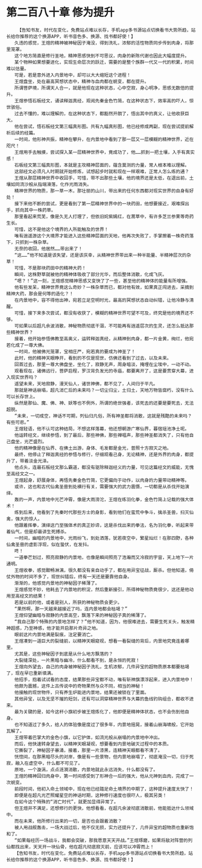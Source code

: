 # 第二百八十章 修为提升
        【告知书友，时代在变化，免费站点难以长存，手机app多书源站点切换看书大势所趋，站长给你推荐的这个换源APP，听书音色多、换源、找书都好使！】
       久违的感觉，王煊的精神被神秘因子淹没，得到洗礼，浓郁的活性物质同步传到肉身，将那里笼罩。
       这个地方简直是修行圣地，精神思感快到不可思议，肉身的新陈代谢也因此大幅度提升。
       某个物种如果想要进化，实现生命层次的跃迁，需要的是整个族群一代又一代的积累，时间难以估量。
       可是，若是意外进入内景地中，却可以大大缩短这个进程！
       王煊盘坐，处在最高冥想状态中，精神与血肉都在蜕变，都在提升。
       所谓菩萨境，所谓天人合一，就是他现在这种状态，心中空寂，身心明净，思感无数倍的提升。
       王煊参悟石板经文，诵读释迦真经，观阅先秦金色竹简，在这种状态下，效率高的吓人，惊世骇俗。
       过去不懂的，难以理解的，在这种状态下，都豁然开朗了，悟出其中的真义，让他收获巨大。
       他在尝试，悟石板经文第三幅真形图。共有九幅真形图，他已经修成两副，现在尝试提前解析后续的经篇。
       一时间，他形神共振，精神在攀升，在内景地中看到了那一层又一层模糊的精神世界，近在咫尺！
       王煊用手去触摸，尝试探入某一层精神世界中，竟成功了，他……抓到一把土壤，入手有真实感！
       石板经文第三幅真形图，本就是主攻精神层面的，蕴含莫测的力量，常人根本难以理解。
       这部经文必须凡人时期就开始修炼，试想起步时就和现在一样艰难，正常人怎么练的通？
       王煊从那层精神世界中收回手，可惜，带不出那些土壤，他的境界还是太低，在退出前，土壤如同流沙般从指端滑落，化作光雨消失。
       精神世界的物质，那一草一木，那壮丽的山川，带出来的任何东西都对现实世界的自身有好处！
       接下来他不断的尝试，更是看到了第一层精神世界中的一块药田，他想要接近，艰难探出手，抓向其中一株药草。
       那里看起来荒芜，像是久无人打理了，但依旧姹紫嫣红，在蒿草中，有许多芝兰参果等奇药生长。
       可惜，这不是他这个境界的人所能触及的世界！
       唯有逍遥游这个大境界才能进入这些精神层面的天地，他再次失败了，手掌擦着一株奇药落下，只抓到一株杂草。
       无奈的收回，他居然……带出来了！
       “这……”他不知道是该失望，还是该庆幸，从精神世界带出来一种半能量、半精神层次的杂草！
       可惜，不是那块药田中的精神大药！
       瞬间，这株野草就被他的精神体吸收了部分光华，而后整体消散，化成飞灰。
       “嗯？！”这一刻，王煊感觉精神思感又变快了了一些，甚至他的精神体的能量有所增强。
       他有些发呆，精神世界竟这么奇妙？一株杂草而已，都对他有效，如果真正闯进去，采摘到精神大药，那会是何等的造化？！
       在内景地中，容不得他出神，宛若立足空明时光，最高的冥想状态自动纠错，让他冷静与清醒。
       可惜，接下来多次尝试，都没有收获了，模糊的精神世界可望不可及，终究是他的境界还不够。
       可如果以后超凡余波消散，神秘物质彻底干涸，不可能再有逍遥层次的生灵，还怎么抵达那些精神世界？
       接着，他开始参悟佛教至高奥义，运转释迦真经，从精神到肉身，都一片金黄，绚烂，他宛若化成了一尊大佛。
       一时间，他被佛光笼罩，宝相庄严，宛若真的要成为神圣了！
       此时，他的精神天眼睁开，看到的不仅是现世，仿佛还看到了过去，以及未来。
       回首过去，那里一尊大佛盘坐，坐化了，寂静无声，周身暗淡，掩埋在尘埃中，一动不动。
       观看现在，诸佛远行，菩萨启程，罗汉背负发光的寺庙，都要离开了，这是要贯穿大幕，进入现实世界吗？
       遥望未来，天地寂静，漫天仙人，诸世神佛，都不见了，人间归于平凡。
       那就是神话崩塌，超凡消亡后的未来吗？一切尘归尘，土归土，天地万物皆腐朽，没有什么可以长存世上。
       纵然是那仙、魔、佛、神、妖等也不例外，所谓的绝世强者，该死去的还要是要死去，无法超脱。
       “未来，一切成空，神话不可期，列仙归凡俗，所有神圣都将消散，这就是残酷的未来吗？有些可悲。”
       王煊轻语，他不认可这种结局，不想这样落幕，他还想朝游广寒仙界，暮宿瑶池净土呢。
       他运转经文，继续参悟，到了最后，那些神佛，那些禅唱声，那些神圣都消失了，只有他自己盘坐，光芒盛烈。
       他的精神像是在仙界、在佛土出游，身体、毛发都是金光，普照十方寂灭之地。
       最终，他停止了释迦真经的参悟与修行，仔细观看己身，无论精神，还是外界的肉身，都提升了，带着淡金光泽。
       他点头，连最石板经文那么霸道，都没有驱除释迦经义的力量，可见这篇经文的威能，无愧至高经文之一。
       王煊起身，舒展身体，再悟先秦金色竹简，它更偏向于动作，以肉身的力量带动精神等。
       或许，这也和古代仙禽圣兽到处横行有关，需要强大的武力震慑，一切都是从杀伐开始演绎。
       轰的一声，内景地中光芒冲霄，像是大雨滂沱，王煊在练羽化拳，金色竹简上记载的强大体术！
       练到后来，他看到了先秦时代那些方士的身影，看到他们在蛮荒中争斗，擒杀圣兽，扫灭仙禽，强大的惊人。
       他跟着挥拳，演绎这门至强体术的真正妙谛，这是杀伐出来的拳法，名为羽化拳，听起来带着仙气，但是却最讲生死搏杀。
       一时间，幽暗的内景地中，光雨纷飞，到处洒落，犹若夜空中，繁星灿烂！在那四野，各种仙禽圣兽的虚影浮现，似在蛰伏，在发抖。
       咚！
       一道拳芒划过，照亮寂静的内景地，也像是瞬间照亮了浩瀚而又冷寂的宇宙，天上地下一片通明。
       王煊收拳，感觉酣畅淋漓，很久都没有亲自动手了，都在用异宝征战，厮杀。但他知道，倚仗外物的时间不多了，现世纠错后，终有一天还是要靠他自身。
       渐渐的，他感觉内景地的神秘因子稀薄了。
       王煊感觉不妙，他耗去了内景地的积淀，然后重新接引，所得神秘物质竟很少，这还是他动用至高经文的结果！
       若是以前的他，或者是别人，所获的神秘物质会更少。
       “果然啊，那一天越来越接近了吗，连内景地都会枯竭？”
       王煊仰望幽暗与寂静的内景高空，飘落下来的神秘因子真的稀薄了。
       “我自己那个特殊的内景地怎样了？”他不知道，因为，他很难进去，需要生死关头，触发精神超感，乃至神感，他才能开启那片奇异之地。
       眼前这片内景地满是裂痕，注定要消亡。
       王煊凑到一道巨大的裂缝前，以精神天眼窥视，想看一看裂缝的背后，内景地究竟连着哪里。
       尤其是，这些神秘因子到底是从什么地方飘落的？
       大裂缝深处，一片黑暗与幽冷，什么都看不到，是永恒的死寂！
       王煊向外望去，自己的肉身被神秘因子洗礼，生机浓郁，几件异宝的超物质原本都要枯竭了，现在早已重新填满。
       他招手，抱着试试看的态度，结果那些异宝都不动，唯有斩神旗漂浮起来，进入内景地中！
       他颇为震撼，这件上古传说中的奇物果然与众不同，相当的神秘！
       他接触的现世物件，只有养生炉能进内景地，结果还被锁在了里面。
       其他异宝，以及无坚不摧的短剑，还有可以洞穿精神世界与大幕的鱼线钓钩组合，都收不进来。
       最为关键的是，如今这杆小旗初步被王煊炼化了，他即便是精神体状态，也不会伤到他自身。
       也不知道过了多久，给人的体验像是度过了很多年，内景地摇晃，接着山崩海啸般，它开始瓦解了。
       王煊带着巴掌大的金色小旗，以它护体，如流光般从崩塌的内景地中冲出。
       而后，他快速转身望去，以精神天眼凝视，想要看到内景地破灭过程中的本质。
       它撕裂了，神秘因子暴涌，接着，那里一片漆黑，连精神天眼都看不清了。
       恍惚间，在那黑暗尽头的对岸，像是有一些景物，但内景地崩塌了，彻底淹没一切，归于死寂，融入在虚空中，什么都不可见了。
       原地，一个漩涡，点点涟漪消散，内景地就此永远消失，什么都没有了。
       王煊的精神回归肉身中，第一时间感受到了形神合一后的强大，他从元神到血肉，完成了一次蜕变。
       前段时间，他初入命土领域中，现在他已经踏足命土境界的中期了，这种提升速度太快了！
       即便是在超凡光芒照耀星空的神话时期，这种修行速度也很吓人，极其另类！
       在如今这个特殊的“消亡时代”，就更加显得异常了。
       但王煊并不满足，还想修行的更快，他想看看，在超凡余波彻底消散前，他能抵达什么领域中。
       而在未来，他所修行出来的一切，是否也会跟着消散？
       被人用战舰轰击，一场大战过后，他不仅无损，实力还提升了，几件异宝的超物质也重新饱和了。
       “如果每经历一场战斗，我都会突破，那我愿意天天开战。”王煊琢磨，如果将敌对阵营的列仙都找出来，天天开一块仙骨，他在超凡彻底寂灭前，应该可以冲霄而上！
       【告知书友，时代在变化，免费站点难以长存，手机app多书源站点切换看书大势所趋，站长给你推荐的这个换源APP，听书音色多、换源、找书都好使！】